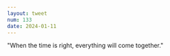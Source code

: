 ```yaml
---
layout: tweet
num: 133
date: 2024-01-11
---
```


"When the time is right, everything will come together."
